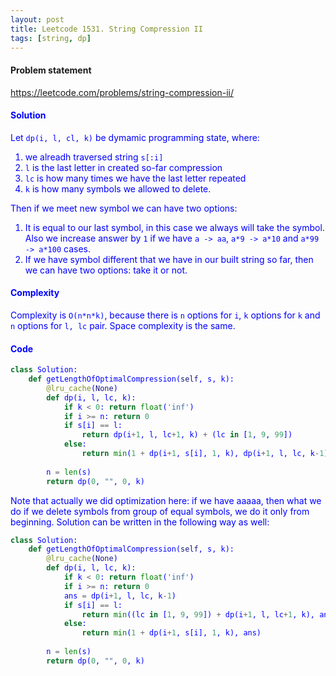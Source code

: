 ```yaml
---
layout: post
title: Leetcode 1531. String Compression II
tags: [string, dp]
---
```


#### Problem statement

<a href="https://leetcode.com/problems/string-compression-ii/"> <font color = blue>https://leetcode.com/problems/string-compression-ii/

#### Solution
Let `dp(i, l, cl, k)` be dymamic programming state, where:

1. we alreadh traversed string `s[:i]`
2. `l` is the last letter in created so-far compression
3. `lc` is how many times we have the last letter repeated
4. `k` is how many symbols we allowed to delete.

Then if we meet new symbol we can have two options:

1. It is equal to our last symbol, in this case we always will take the symbol. Also we increase answer by `1` if we have `a -> aa`, `a*9 -> a*10` and `a*99 -> a*100` cases.
2. If we have symbol different that we have in our built string so far, then we can have two options: take it or not.

#### Complexity
Complexity is `O(n*n*k)`, because there is `n` options for `i`, `k` options for `k` and `n` options for `l, lc` pair. Space complexity is the same.

#### Code
```python
class Solution:
    def getLengthOfOptimalCompression(self, s, k):
        @lru_cache(None)
        def dp(i, l, lc, k):
            if k < 0: return float('inf')
            if i >= n: return 0
            if s[i] == l:
                return dp(i+1, l, lc+1, k) + (lc in [1, 9, 99])
            else:
                return min(1 + dp(i+1, s[i], 1, k), dp(i+1, l, lc, k-1))
        
        n = len(s)
        return dp(0, "", 0, k)
```

Note that actually we did optimization here: if we have aaaaa, then what we do if we delete symbols from group of equal symbols, we do it only from beginning. Solution can be written in the following way as well:

```python
class Solution:
    def getLengthOfOptimalCompression(self, s, k):
        @lru_cache(None)
        def dp(i, l, lc, k):
            if k < 0: return float('inf')
            if i >= n: return 0
            ans = dp(i+1, l, lc, k-1)
            if s[i] == l:
                return min((lc in [1, 9, 99]) + dp(i+1, l, lc+1, k), ans)
            else:
                return min(1 + dp(i+1, s[i], 1, k), ans)
        
        n = len(s)
        return dp(0, "", 0, k)
```